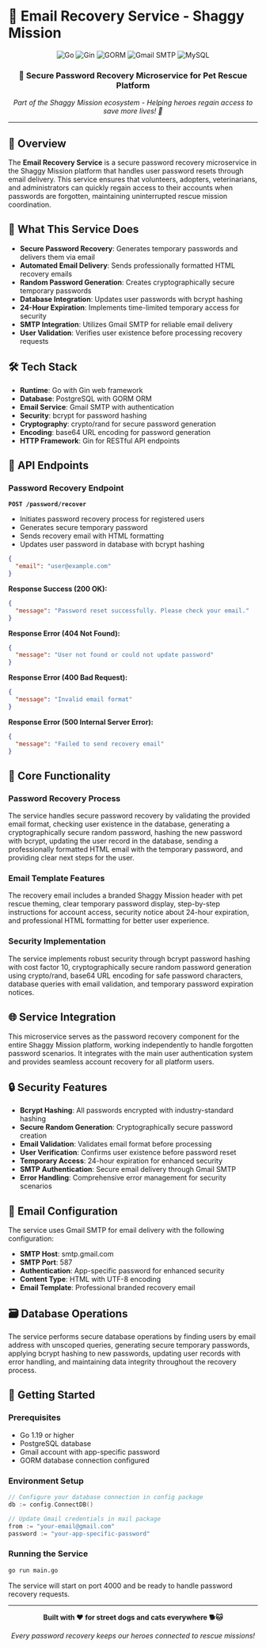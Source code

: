 # 📧 Email Recovery Service - Shaggy Mission

<div align="center">
  <img src="https://img.shields.io/badge/Go-00ADD8?style=for-the-badge&logo=go&logoColor=white" alt="Go" />
  <img src="https://img.shields.io/badge/Gin-00ADD8?style=for-the-badge&logo=gin&logoColor=white" alt="Gin" />
  <img src="https://img.shields.io/badge/GORM-00ADD8?style=for-the-badge&logo=go&logoColor=white" alt="GORM" />
  <img src="https://img.shields.io/badge/Gmail_SMTP-EA4335?style=for-the-badge&logo=gmail&logoColor=white" alt="Gmail SMTP" />
  <img src="https://img.shields.io/badge/MySQL-4479A1?style=for-the-badge&logo=mysql&logoColor=white" alt="MySQL" />
  
</div>

<div align="center">
  <h3>🔐 Secure Password Recovery Microservice for Pet Rescue Platform</h3>
  <p><em>Part of the Shaggy Mission ecosystem - Helping heroes regain access to save more lives! 🐾</em></p>
</div>

---

## 🌟 Overview

The **Email Recovery Service** is a secure password recovery microservice in the Shaggy Mission platform that handles user password resets through email delivery. This service ensures that volunteers, adopters, veterinarians, and administrators can quickly regain access to their accounts when passwords are forgotten, maintaining uninterrupted rescue mission coordination.

## 🎯 What This Service Does

- **Secure Password Recovery**: Generates temporary passwords and delivers them via email
- **Automated Email Delivery**: Sends professionally formatted HTML recovery emails
- **Random Password Generation**: Creates cryptographically secure temporary passwords
- **Database Integration**: Updates user passwords with bcrypt hashing
- **24-Hour Expiration**: Implements time-limited temporary access for security
- **SMTP Integration**: Utilizes Gmail SMTP for reliable email delivery
- **User Validation**: Verifies user existence before processing recovery requests

## 🛠️ Tech Stack

- **Runtime**: Go with Gin web framework
- **Database**: PostgreSQL with GORM ORM
- **Email Service**: Gmail SMTP with authentication
- **Security**: bcrypt for password hashing
- **Cryptography**: crypto/rand for secure password generation
- **Encoding**: base64 URL encoding for password generation
- **HTTP Framework**: Gin for RESTful API endpoints

## 📡 API Endpoints

### Password Recovery Endpoint
**`POST /password/recover`**
- Initiates password recovery process for registered users
- Generates secure temporary password
- Sends recovery email with HTML formatting
- Updates user password in database with bcrypt hashing

```json
{
  "email": "user@example.com"
}
```

**Response Success (200 OK):**
```json
{
  "message": "Password reset successfully. Please check your email."
}
```

**Response Error (404 Not Found):**
```json
{
  "message": "User not found or could not update password"
}
```

**Response Error (400 Bad Request):**
```json
{
  "message": "Invalid email format"
}
```

**Response Error (500 Internal Server Error):**
```json
{
  "message": "Failed to send recovery email"
}
```

## 🔧 Core Functionality

### Password Recovery Process
The service handles secure password recovery by validating the provided email format, checking user existence in the database, generating a cryptographically secure random password, hashing the new password with bcrypt, updating the user record in the database, sending a professionally formatted HTML email with the temporary password, and providing clear next steps for the user.

### Email Template Features
The recovery email includes a branded Shaggy Mission header with pet rescue theming, clear temporary password display, step-by-step instructions for account access, security notice about 24-hour expiration, and professional HTML formatting for better user experience.

### Security Implementation
The service implements robust security through bcrypt password hashing with cost factor 10, cryptographically secure random password generation using crypto/rand, base64 URL encoding for safe password characters, database queries with email validation, and temporary password expiration notices.

## 🌐 Service Integration

This microservice serves as the password recovery component for the entire Shaggy Mission platform, working independently to handle forgotten password scenarios. It integrates with the main user authentication system and provides seamless account recovery for all platform users.

## 🔒 Security Features

- **Bcrypt Hashing**: All passwords encrypted with industry-standard hashing
- **Secure Random Generation**: Cryptographically secure password creation
- **Email Validation**: Validates email format before processing
- **User Verification**: Confirms user existence before password reset
- **Temporary Access**: 24-hour expiration for enhanced security
- **SMTP Authentication**: Secure email delivery through Gmail SMTP
- **Error Handling**: Comprehensive error management for security scenarios

## 📧 Email Configuration

The service uses Gmail SMTP for email delivery with the following configuration:
- **SMTP Host**: smtp.gmail.com
- **SMTP Port**: 587
- **Authentication**: App-specific password for enhanced security
- **Content Type**: HTML with UTF-8 encoding
- **Email Template**: Professional branded recovery email

## 🗃️ Database Operations

The service performs secure database operations by finding users by email address with unscoped queries, generating secure temporary passwords, applying bcrypt hashing to new passwords, updating user records with error handling, and maintaining data integrity throughout the recovery process.

## 🚀 Getting Started

### Prerequisites
- Go 1.19 or higher
- PostgreSQL database
- Gmail account with app-specific password
- GORM database connection configured

### Environment Setup
```go
// Configure your database connection in config package
db := config.ConnectDB()

// Update Gmail credentials in mail package
from := "your-email@gmail.com"
password := "your-app-specific-password"
```

### Running the Service
```bash
go run main.go
```

The service will start on port 4000 and be ready to handle password recovery requests.

---

<div align="center">
  <p><strong>Built with ❤️ for street dogs and cats everywhere 🐕🐱</strong></p>
  <p><em>Every password recovery keeps our heroes connected to rescue missions!</em></p>
</div>
